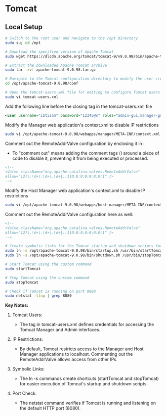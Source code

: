 # Tomcat

## Local Setup

```bash
# Switch to the root user and navigate to the /opt directory
sudo su; cd /opt

# Download the specified version of Apache Tomcat
sudo wget https://dlcdn.apache.org/tomcat/tomcat-9/v9.0.98/bin/apache-tomcat-9.0.98.tar.gz

# Extract the downloaded Apache Tomcat archive
sudo tar -xvf apache-tomcat-9.0.98.tar.gz

# Navigate to the Tomcat configuration directory to modify the user credentials
cd /opt/apache-tomcat-9.0.98/conf

# Open the tomcat-users.xml file for editing to configure Tomcat users
sudo vi tomcat-users.xml
```
Add the following line before the closing </tomcat-users> tag in the tomcat-users.xml file
```xml
<user username="ibtisam" password="12345@s" roles="admin-gui,manager-gui,manager-script"/>
```
Modify the Manager web application's context.xml to disable IP restrictions

```bash
sudo vi /opt/apache-tomcat-9.0.98/webapps/manager/META-INF/context.xml
```
Comment out the RemoteAddrValve configuration by enclosing it in <!-- -->:
- To "comment out" means adding the comment tags (<!-- -->) around a piece of code to disable it, preventing it from being executed or processed.

```xml
<!--
<Valve className="org.apache.catalina.valves.RemoteAddrValve"
allow="127\.\d+\.\d+\.\d+|::1|0:0:0:0:0:0:0:1" />
-->
```
Modify the Host Manager web application's context.xml to disable IP restrictions

```bash
sudo vi /opt/apache-tomcat-9.0.98/webapps/host-manager/META-INF/context.xml
```
Comment out the RemoteAddrValve configuration here as well:

```xml
<!--
<Valve className="org.apache.catalina.valves.RemoteAddrValve"
allow="127\.\d+\.\d+\.\d+|::1|0:0:0:0:0:0:0:1" />
-->
```

```bash
# Create symbolic links for the Tomcat startup and shutdown scripts for easier access
sudo ln -s /opt/apache-tomcat-9.0.98/bin/startup.sh /usr/bin/startTomcat
sudo ln -s /opt/apache-tomcat-9.0.98/bin/shutdown.sh /usr/bin/stopTomcat

# Start Tomcat using the custom command
sudo startTomcat

# Stop Tomcat using the custom command
sudo stopTomcat

# Check if Tomcat is running on port 8080
sudo netstat -tlnp | grep 8080
```
**Key Notes:**

1. Tomcat Users:
   - The <user> tag in tomcat-users.xml defines credentials for accessing the Tomcat Manager and Admin interfaces.

2. IP Restrictions:
   - By default, Tomcat restricts access to the Manager and Host Manager applications to localhost. Commenting out the RemoteAddrValve allows access from other IPs.

3. Symbolic Links:
   - The ln -s commands create shortcuts (startTomcat and stopTomcat) for easier execution of Tomcat's startup and shutdown scripts.

4. Port Check:
   - The netstat command verifies if Tomcat is running and listening on the default HTTP port (8080).